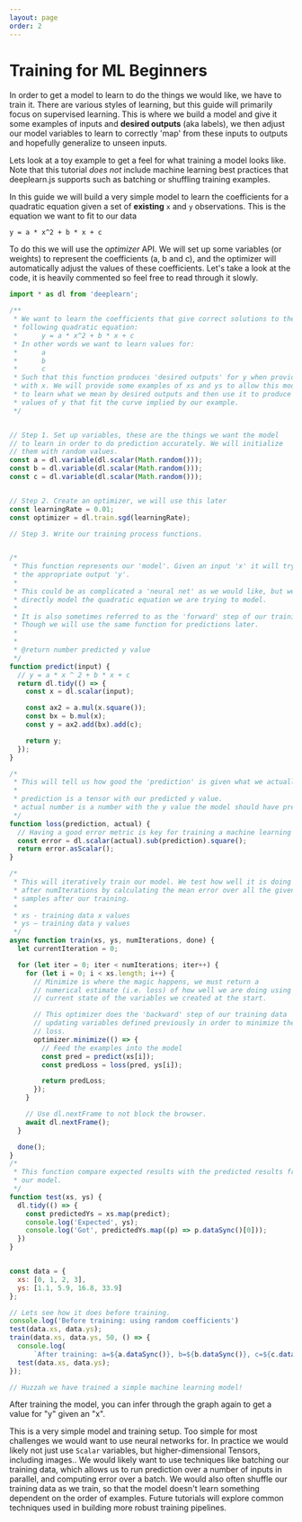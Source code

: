 ```yaml
---
layout: page
order: 2
---
```

# Training for ML Beginners

In order to get a model to learn to do the things we would like, we have to train it. There are various styles of learning, but this guide will primarily focus on supervised learning. This is where we build a model and give it some examples of inputs and __desired outputs__ (aka labels), we then adjust our model variables to learn to correctly 'map' from these inputs to outputs and hopefully generalize to unseen inputs.

Lets look at a toy example to get a feel for what training a model looks like. Note that this tutorial _does not_ include machine learning best practices that deeplearn.js supports such as batching or shuffling training examples.

In this guide we will build a very simple model to learn the coefficients for a quadratic equation given a set of **existing** `x` and `y` observations. This is the equation we want to fit to our data

```
y = a * x^2 + b * x + c
```

To do this we will use the *optimizer* API. We will set up some variables (or weights) to represent the coefficients (a, b and c), and the optimizer will automatically adjust the values of these coefficients. Let's take a look at the code, it is heavily commented so feel free to read through it slowly.

```js
import * as dl from 'deeplearn';

/**
 * We want to learn the coefficients that give correct solutions to the
 * following quadratic equation:
 *      y = a * x^2 + b * x + c
 * In other words we want to learn values for:
 *      a
 *      b
 *      c
 * Such that this function produces 'desired outputs' for y when provided
 * with x. We will provide some examples of xs and ys to allow this model
 * to learn what we mean by desired outputs and then use it to produce new
 * values of y that fit the curve implied by our example.
 */


// Step 1. Set up variables, these are the things we want the model
// to learn in order to do prediction accurately. We will initialize
// them with random values.
const a = dl.variable(dl.scalar(Math.random()));
const b = dl.variable(dl.scalar(Math.random()));
const c = dl.variable(dl.scalar(Math.random()));


// Step 2. Create an optimizer, we will use this later
const learningRate = 0.01;
const optimizer = dl.train.sgd(learningRate);

// Step 3. Write our training process functions.


/*
 * This function represents our 'model'. Given an input 'x' it will try and predict
 * the appropriate output 'y'.
 *
 * This could be as complicated a 'neural net' as we would like, but we can just
 * directly model the quadratic equation we are trying to model.
 *
 * It is also sometimes referred to as the 'forward' step of our training process.
 * Though we will use the same function for predictions later.
 *
 *
 * @return number predicted y value
 */
function predict(input) {
  // y = a * x ^ 2 + b * x + c
  return dl.tidy(() => {
    const x = dl.scalar(input);

    const ax2 = a.mul(x.square());
    const bx = b.mul(x);
    const y = ax2.add(bx).add(c);

    return y;
  });
}

/*
 * This will tell us how good the 'prediction' is given what we actually expected.
 *
 * prediction is a tensor with our predicted y value.
 * actual number is a number with the y value the model should have predicted.
 */
function loss(prediction, actual) {
  // Having a good error metric is key for training a machine learning model
  const error = dl.scalar(actual).sub(prediction).square();
  return error.asScalar();
}

/*
 * This will iteratively train our model. We test how well it is doing
 * after numIterations by calculating the mean error over all the given
 * samples after our training.
 *
 * xs - training data x values
 * ys — training data y values
 */
async function train(xs, ys, numIterations, done) {
  let currentIteration = 0;

  for (let iter = 0; iter < numIterations; iter++) {
    for (let i = 0; i < xs.length; i++) {
      // Minimize is where the magic happens, we must return a
      // numerical estimate (i.e. loss) of how well we are doing using the
      // current state of the variables we created at the start.

      // This optimizer does the 'backward' step of our training data
      // updating variables defined previously in order to minimize the
      // loss.
      optimizer.minimize(() => {
        // Feed the examples into the model
        const pred = predict(xs[i]);
        const predLoss = loss(pred, ys[i]);

        return predLoss;
      });
    }

    // Use dl.nextFrame to not block the browser.
    await dl.nextFrame();
  }

  done();
}
/*
 * This function compare expected results with the predicted results from
 * our model.
 */
function test(xs, ys) {
  dl.tidy(() => {
    const predictedYs = xs.map(predict);
    console.log('Expected', ys);
    console.log('Got', predictedYs.map((p) => p.dataSync()[0]));
  })
}


const data = {
  xs: [0, 1, 2, 3],
  ys: [1.1, 5.9, 16.8, 33.9]
};

// Lets see how it does before training.
console.log('Before training: using random coefficients')
test(data.xs, data.ys);
train(data.xs, data.ys, 50, () => {
  console.log(
      `After training: a=${a.dataSync()}, b=${b.dataSync()}, c=${c.dataSync()}`)
  test(data.xs, data.ys);
});

// Huzzah we have trained a simple machine learning model!
```


After training the model, you can infer through the graph again to get a
value for "y" given an "x".

This is a very simple model and training setup. Too simple for most challenges we would want to use neural networks for. In practice we would likely not just use `Scalar` variables, but higher-dimensional Tensors, including images.. We would likely want to use techniques like batching our training data, which allows us to run prediction over a number of inputs in parallel, and computing error over a batch. We would also often shuffle our training data as we train, so that the model doesn't learn something dependent on the order of examples. Future tutorials will explore common techniques used in building more robust training pipelines.
